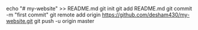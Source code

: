 echo "# my-website" >> README.md
git init
git add README.md
git commit -m "first commit"
git remote add origin https://github.com/desham430/my-website.git
git push -u origin master

